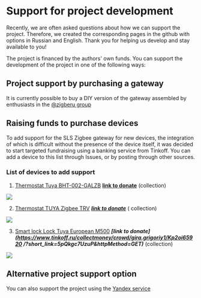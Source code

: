 # Support for project development

Recently, we are often asked questions about how we can support the project. Therefore, we created the corresponding pages in the github with options in Russian and English. Thank you for helping us develop and stay available to you!

The project is financed by the authors' own funds. You can support the development of the project in one of the following ways:

## Project support by purchasing a gateway
It is currently possible to buy a DIY version of the gateway assembled by enthusiasts in the [@zigberu group](https://t.me/zigberu)

## Raising funds to purchase devices
To add support for the SLS Zigbee gateway for new devices, the integration of which is difficult without the presence of the device itself, it was decided to start targeted fundraising using a banking service from Tinkoff. You can add a device to this list through Issues, or by posting through other sources.

### List of devices to add support

1) [Thermostat Tuya BHT-002-GALZB](https://aliexpress.ru/item/4001290635305.html) ******[link to donate](https://www.tinkoff.ru/sl/8P611xPyTjZ)****** (collection)



![](https://ae01.alicdn.com/kf/H94fc497408204fb18c16681e47f84e88X.jpg?width=1001&height=1001&hash=2002)



2) [Thermostat TUYA Zigbee TRV](https://aliexpress.ru/item/4001043738901.html) ***[link to donate](https://www.tinkoff.ru/sl/22NQXhUqwTD)*** ( collection)


![](https://ae01.alicdn.com/kf/Hb6982e9da9b7461080b14ac3d406b0dd4.jpg)



3) [Smart lock Lock Tuya European M500](https://aliexpress.ru/item/4001136671110.html) ***[link to donate](https://www.tinkoff.ru/collectmoney/crowd/gira.grigoriy1/Kp2oi65920 /?short_link=5pQkgc7UzuP&httpMethod=GET)*** (collection)

![](https://ae01.alicdn.com/kf/Hc67430a13eab499b89959e67b2973a3fS.jpg?width=920&height=460&hash=1380)

## Alternative project support option

You can also support the project using the [Yandex service](https://yasobe.ru/na/slsys)
